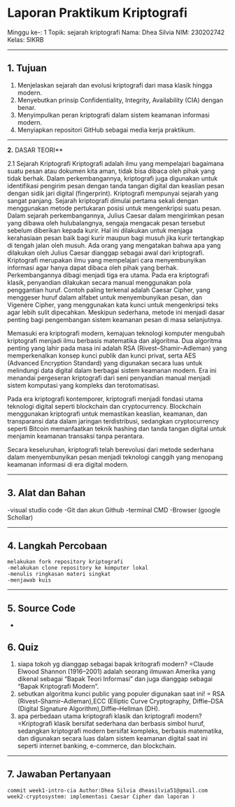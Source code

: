 # Laporan Praktikum Kriptografi
Minggu ke-: 1
Topik: sejarah kriptografi 
Nama: Dhea Silvia 
NIM: 230202742
Kelas: 5IKRB 

---

## 1. Tujuan
1. Menjelaskan sejarah dan evolusi kriptografi dari masa klasik hingga modern.
2. Menyebutkan prinsip Confidentiality, Integrity, Availability (CIA) dengan benar.
3. Menyimpulkan peran kriptografi dalam sistem keamanan informasi modern.
4. Menyiapkan repositori GitHub sebagai media kerja praktikum.

---
**2.** DASAR TEORI**
  
   2.1 Sejarah Kriptografi
Kriptografi adalah ilmu yang mempelajari bagaimana suatu pesan
atau dokumen kita aman, tidak bisa dibaca oleh pihak yang tidak berhak.
Dalam perkembangannya, kriptografi juga digunakan untuk identifikasi
pengirim pesan dengan tanda tangan digital dan keaslian pesan dengan sidik
jari digital (fingerprint). Kriptografi mempunyai sejarah yang sangat panjang.
Sejarah kriptografi dimulai pertama sekali dengan menggunakan metode
pertukaran posisi untuk mengenkripsi suatu pesan. Dalam sejarah
perkembangannya, Julius Caesar dalam mengirimkan pesan yang dibawa oleh
hulubalangnya, sengaja mengacak pesan tersebut sebelum diberikan kepada
kurir. Hal ini dilakukan untuk menjaga kerahasiaan pesan baik bagi kurir
maupun bagi musuh jika kurir tertangkap di tengah jalan oleh musuh. Ada
orang yang mengatakan bahwa apa yang dilakukan oleh Julius Caesar
dianggap sebagai awal dari kriptografi.
Kriptografi merupakan ilmu yang mempelajari cara menyembunyikan informasi agar hanya dapat dibaca oleh pihak yang berhak. Perkembangannya dibagi menjadi tiga era utama. Pada era kriptografi klasik, penyandian dilakukan secara manual menggunakan pola penggantian huruf. Contoh paling terkenal adalah Caesar Cipher, yang menggeser huruf dalam alfabet untuk menyembunyikan pesan, dan Vigenère Cipher, yang menggunakan kata kunci untuk mengenkripsi teks agar lebih sulit dipecahkan. Meskipun sederhana, metode ini menjadi dasar penting bagi pengembangan sistem keamanan pesan di masa selanjutnya.

Memasuki era kriptografi modern, kemajuan teknologi komputer mengubah kriptografi menjadi ilmu berbasis matematika dan algoritma. Dua algoritma penting yang lahir pada masa ini adalah RSA (Rivest–Shamir–Adleman) yang memperkenalkan konsep kunci publik dan kunci privat, serta AES (Advanced Encryption Standard) yang digunakan secara luas untuk melindungi data digital dalam berbagai sistem keamanan modern. Era ini menandai pergeseran kriptografi dari seni penyandian manual menjadi sistem komputasi yang kompleks dan terotomatisasi.

Pada era kriptografi kontemporer, kriptografi menjadi fondasi utama teknologi digital seperti blockchain dan cryptocurrency. Blockchain menggunakan kriptografi untuk memastikan keaslian, keamanan, dan transparansi data dalam jaringan terdistribusi, sedangkan cryptocurrency seperti Bitcoin memanfaatkan teknik hashing dan tanda tangan digital untuk menjamin keamanan transaksi tanpa perantara.

Secara keseluruhan, kriptografi telah berevolusi dari metode sederhana dalam menyembunyikan pesan menjadi teknologi canggih yang menopang keamanan informasi di era digital modern.


---

## 3. Alat dan Bahan
-visual studio code
-Git dan akun Github
-terminal CMD
-Browser (google Schollar)

---

## 4. Langkah Percobaan
    melakukan fork repository kriptografi
    -melakukan clone repository ke komputer lokal
    -menulis ringkasan materi singkat
    -menjawab kuis
---

## 5. Source Code
-


## 6. Quiz
1. siapa tokoh yg dianggap sebagai bapak kritografi modern?
   =Claude Elwood Shannon (1916–2001) adalah seorang ilmuwan Amerika yang dikenal sebagai “Bapak Teori Informasi” dan juga             dianggap sebagai “Bapak Kriptografi Modern”.
2. sebutkan algoritma kunci public yang populer digunakan saat ini!
    = RSA (Rivest–Shamir–Adleman),ECC (Elliptic Curve Cryptography, Diffie–DSA (Digital Signature Algorithm),Diffie–Hellman (DH).
3. apa perbedaan utama kriptografi klasik dan kriptografi modern?
   =Kriptografi klasik bersifat sederhana dan berbasis simbol huruf, sedangkan kriptografi modern bersifat kompleks, berbasis         matematika, dan digunakan secara luas dalam sistem keamanan digital saat ini seperti internet banking, e-commerce, dan            blockchain.
    
---

## 7. Jawaban Pertanyaan
    commit week1-intro-cia Author:Dhea Silvia dheasilvia51@gmail.com
    week2-cryptosystem: implementasi Caesar Cipher dan laporan )
```
